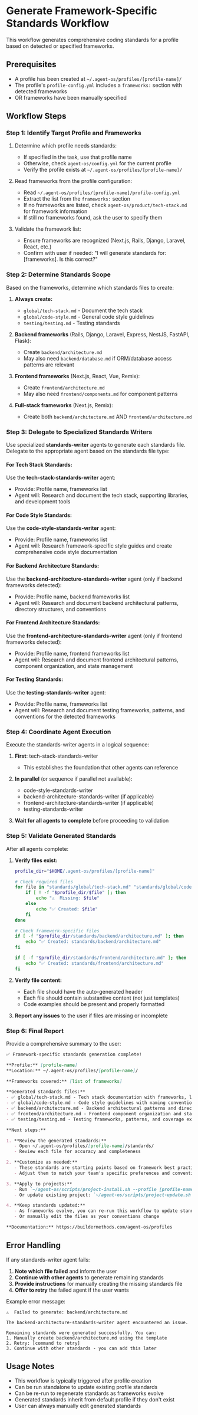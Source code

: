 # Generate Framework-Specific Standards Workflow

This workflow generates comprehensive coding standards for a profile based on detected or specified frameworks.

## Prerequisites

- A profile has been created at `~/.agent-os/profiles/[profile-name]/`
- The profile's `profile-config.yml` includes a `frameworks:` section with detected frameworks
- OR frameworks have been manually specified

## Workflow Steps

### Step 1: Identify Target Profile and Frameworks

1. Determine which profile needs standards:
   - If specified in the task, use that profile name
   - Otherwise, check `agent-os/config.yml` for the current profile
   - Verify the profile exists at `~/.agent-os/profiles/[profile-name]/`

2. Read frameworks from the profile configuration:
   - Read `~/.agent-os/profiles/[profile-name]/profile-config.yml`
   - Extract the list from the `frameworks:` section
   - If no frameworks are listed, check `agent-os/product/tech-stack.md` for framework information
   - If still no frameworks found, ask the user to specify them

3. Validate the framework list:
   - Ensure frameworks are recognized (Next.js, Rails, Django, Laravel, React, etc.)
   - Confirm with user if needed: "I will generate standards for: [frameworks]. Is this correct?"

### Step 2: Determine Standards Scope

Based on the frameworks, determine which standards files to create:

1. **Always create:**
   - `global/tech-stack.md` - Document the tech stack
   - `global/code-style.md` - General code style guidelines
   - `testing/testing.md` - Testing standards

2. **Backend frameworks** (Rails, Django, Laravel, Express, NestJS, FastAPI, Flask):
   - Create `backend/architecture.md`
   - May also need `backend/database.md` if ORM/database access patterns are relevant

3. **Frontend frameworks** (Next.js, React, Vue, Remix):
   - Create `frontend/architecture.md`
   - May also need `frontend/components.md` for component patterns

4. **Full-stack frameworks** (Next.js, Remix):
   - Create both `backend/architecture.md` AND `frontend/architecture.md`

### Step 3: Delegate to Specialized Standards Writers

Use specialized **standards-writer** agents to generate each standards file. Delegate to the appropriate agent based on the standards file type:

#### For Tech Stack Standards:
Use the **tech-stack-standards-writer** agent:
- Provide: Profile name, frameworks list
- Agent will: Research and document the tech stack, supporting libraries, and development tools

#### For Code Style Standards:
Use the **code-style-standards-writer** agent:
- Provide: Profile name, frameworks list
- Agent will: Research framework-specific style guides and create comprehensive code style documentation

#### For Backend Architecture Standards:
Use the **backend-architecture-standards-writer** agent (only if backend frameworks detected):
- Provide: Profile name, backend frameworks list
- Agent will: Research and document backend architectural patterns, directory structures, and conventions

#### For Frontend Architecture Standards:
Use the **frontend-architecture-standards-writer** agent (only if frontend frameworks detected):
- Provide: Profile name, frontend frameworks list
- Agent will: Research and document frontend architectural patterns, component organization, and state management

#### For Testing Standards:
Use the **testing-standards-writer** agent:
- Provide: Profile name, frameworks list
- Agent will: Research and document testing frameworks, patterns, and conventions for the detected frameworks

### Step 4: Coordinate Agent Execution

Execute the standards-writer agents in a logical sequence:

1. **First**: tech-stack-standards-writer
   - This establishes the foundation that other agents can reference

2. **In parallel** (or sequence if parallel not available):
   - code-style-standards-writer
   - backend-architecture-standards-writer (if applicable)
   - frontend-architecture-standards-writer (if applicable)
   - testing-standards-writer

3. **Wait for all agents to complete** before proceeding to validation

### Step 5: Validate Generated Standards

After all agents complete:

1. **Verify files exist:**
   ```bash
   profile_dir="$HOME/.agent-os/profiles/[profile-name]"

   # Check required files
   for file in "standards/global/tech-stack.md" "standards/global/code-style.md" "standards/testing/testing.md"; do
       if [ ! -f "$profile_dir/$file" ]; then
           echo "⚠️  Missing: $file"
       else
           echo "✅ Created: $file"
       fi
   done

   # Check framework-specific files
   if [ -f "$profile_dir/standards/backend/architecture.md" ]; then
       echo "✅ Created: standards/backend/architecture.md"
   fi

   if [ -f "$profile_dir/standards/frontend/architecture.md" ]; then
       echo "✅ Created: standards/frontend/architecture.md"
   fi
   ```

2. **Verify file content:**
   - Each file should have the auto-generated header
   - Each file should contain substantive content (not just templates)
   - Code examples should be present and properly formatted

3. **Report any issues** to the user if files are missing or incomplete

### Step 6: Final Report

Provide a comprehensive summary to the user:

```markdown
✅ Framework-specific standards generation complete!

**Profile:** [profile-name]
**Location:** ~/.agent-os/profiles/[profile-name]/

**Frameworks covered:** [list of frameworks]

**Generated standards files:**
- ✅ global/tech-stack.md - Tech stack documentation with frameworks, libraries, and tools
- ✅ global/code-style.md - Code style guidelines with naming conventions and formatting rules
- ✅ backend/architecture.md - Backend architectural patterns and directory structure
- ✅ frontend/architecture.md - Frontend component organization and state management
- ✅ testing/testing.md - Testing frameworks, patterns, and coverage expectations

**Next steps:**

1. **Review the generated standards:**
   - Open ~/.agent-os/profiles/[profile-name]/standards/
   - Review each file for accuracy and completeness

2. **Customize as needed:**
   - These standards are starting points based on framework best practices
   - Adjust them to match your team's specific preferences and conventions

3. **Apply to projects:**
   - Run `~/agent-os/scripts/project-install.sh --profile [profile-name]` in your project
   - Or update existing project: `~/agent-os/scripts/project-update.sh --profile [profile-name]`

4. **Keep standards updated:**
   - As frameworks evolve, you can re-run this workflow to update standards
   - Or manually edit the files as your conventions change

**Documentation:** https://buildermethods.com/agent-os/profiles
```

## Error Handling

If any standards-writer agent fails:

1. **Note which file failed** and inform the user
2. **Continue with other agents** to generate remaining standards
3. **Provide instructions** for manually creating the missing standards file
4. **Offer to retry** the failed agent if the user wants

Example error message:
```
⚠️  Failed to generate: backend/architecture.md

The backend-architecture-standards-writer agent encountered an issue.

Remaining standards were generated successfully. You can:
1. Manually create backend/architecture.md using the template
2. Retry: [command to retry]
3. Continue with other standards - you can add this later
```

## Usage Notes

- This workflow is typically triggered after profile creation
- Can be run standalone to update existing profile standards
- Can be re-run to regenerate standards as frameworks evolve
- Generated standards inherit from default profile if they don't exist
- User can always manually edit generated standards
